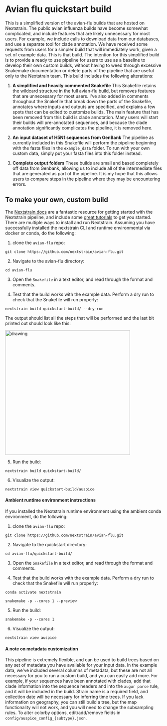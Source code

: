 # Avian flu quickstart build

This is a simplified version of the avian-flu builds that are hosted on Nextstrain. The public avian influenza builds have become somewhat complicated, and include features that are likely unnecessary for most users. For example, we include calls to download data from our databases, and use a separate tool for clade annotation. We have received some requests from users for a simpler build that will immediately work, given a set of example data. This is that build. The intention for this simplified build is to provide a ready to use pipeline for users to use as a baseline to develop their own custom builds, without having to weed through excessive Snakemake documentation or delete parts of the pipeline that are useful only to the Nextstrain team. This build includes the following alterations:

1. **A simplified and heavily commented Snakefile** 
This Snakefile retains the wildcard structure in the full avian-flu build, but removes features that are unnecessary for most users. I've also added in comments throughout the Snakefile that break down the parts of the Snakefile, annotates where inputs and outputs are specified, and explains a few spots that can be edited to customize builds. The main feature that has been removed from this build is clade annotation. Many users will start their builds will pre-annotated sequences, and because the clade annotation significantly complicates the pipeline, it is removed here. 

2. **An input dataset of H5N1 sequences from GenBank**
The pipeline as currently included in this Snakefile will perform the pipeline beginning with the fasta files in the `example_data` folder. To run with your own custom data, simply put your fasta files into this folder instead.  

3. **Complete output folders**
These builds are small and based completely off data from Genbank, allowing us to include all of the intermediate files that are generated as part of the pipeline. It is my hope that this allows users to compare steps in the pipeline where they may be encountering errors. 


## To make your own, custom build
The [Nextstrain docs](https://docs.nextstrain.org/en/latest/index.html) are a fantastic resource for getting started with the Nextstrain pipeline, and include some [great tutorials](https://docs.nextstrain.org/en/latest/install.html) to get you started. There are multiple ways to install and run Nextstrain. Assuming you have successfully installed the nextstrain CLI and runtime environmental via docker or conda, do the following: 

1. clone the `avian-flu` repo: 

`git clone https://github.com/nextstrain/avian-flu.git`

2. Navigate to the avian-flu directory: 

`cd avian-flu`

3. Open the `Snakefile` in a text editor, and read through the format and comments. 

4. Test that the build works with the example data. Perform a dry run to check that the Snakefile will run properly:

`nextstrain build quickstart-build/ --dry-run`

The output should list all the steps that will be performed and the last bit printed out should look like this:
 
<img src="https://github.com/nextstrain/avian-flu/blob/master/quickstart-build/images/check-setup-output.png" alt="drawing" width="400"/>

5. Run the build: 

`nextstrain build quickstart-build/`

6. Visualize the output:

`nextstrain view quickstart-build/auspice`



#### Ambient runtime environment instructions
If you installed the Nextstrain runtime environment using the ambient conda environment, do the following: 

1. clone the `avian-flu` repo: 

`git clone https://github.com/nextstrain/avian-flu.git`

2. Navigate to the quickstart directory: 

`cd avian-flu/quickstart-build/`

3. Open the `Snakefile` in a text editor, and read through the format and comments. 

4. Test that the build works with the example data. Perform a dry run to check that the Snakefile will run properly:

`conda activate nextstrain`

`snakemake -p --cores 1 --preview`

5. Run the build: 

`snakemake -p --cores 1`

6. Visualize the output:
 
`nextstrain view auspice`


#### A note on metadata customization
This pipeline is extremely flexible, and can be used to build trees based on any set of metadata you have available for your input data. In the example data, we've included several columns of metadata, but these are not all necessary for you to run a custom build, and you can easily add more. For example, if your sequences have been annotated with clades, add that clade information into the sequence headers and into the `augur parse` rule, and it will be included in the build. Strain name is a required field, and collection date will be necessary for inferring time trees. If you lack information on geography, you can still build a tree, but the map functionality will not work, and you will need to change the subsampling rules. To alter colorby options, edit/add/remove fields in `config/auspice_config_{subtype}.json`.
